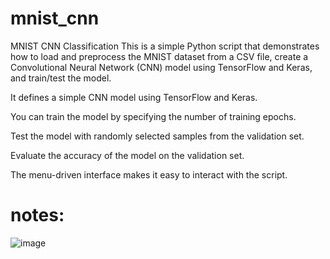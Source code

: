 # mnist_cnn
MNIST CNN Classification
This is a simple Python script that demonstrates how to load and preprocess the MNIST dataset from a CSV file, create a Convolutional Neural Network (CNN) model using TensorFlow and Keras, and train/test the model.


It defines a simple CNN model using TensorFlow and Keras.

You can train the model by specifying the number of training epochs.

Test the model with randomly selected samples from the validation set.

Evaluate the accuracy of the model on the validation set.

The menu-driven interface makes it easy to interact with the script.

# notes:
![image](https://github.com/moisiFerenc/mnist_cnn/assets/78962708/3cdbd678-6a1a-41c4-b094-c5c83c316b96)
